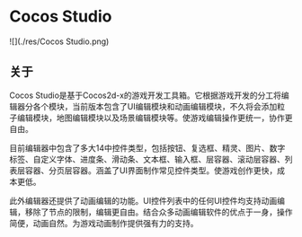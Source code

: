 # Cocos Studio

![](./res/Cocos Studio.png)

## 关于

Cocos Studio是基于Cocos2d-x的游戏开发工具箱。它根据游戏开发的分工将编辑器分各个模块，当前版本包含了UI编辑模块和动画编辑模块，不久将会添加粒子编辑模块，地图编辑模块以及场景编辑模块等。使游戏编辑操作更统一，协作更自由。

目前编辑器中包含了多大14中控件类型，包括按钮、复选框、精灵、图片、数字标签、自定义字体、进度条、滑动条、文本框、输入框、层容器、滚动层容器、列表层容器、分页层容器。涵盖了UI界面制作常见控件类型。使游戏创作更快，成本更低。

此外编辑器还提供了动画编辑的功能。UI控件列表中的任何UI控件均支持动画编辑，移除了节点的限制，编辑更自由。结合众多动画编辑软件的优点于一身，操作简便，动画自然。为游戏动画制作提供强有力的支持。